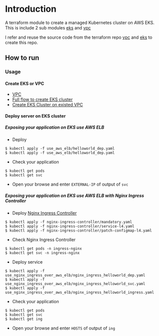 # Introduction
A terraform module to create a managed Kubernetes cluster on AWS EKS.
This is include 2 sub modules [eks](https://github.com/messi655/terraform-eks-vpc-aws/tree/master/modules/services/eks) and [vpc](https://github.com/messi655/terraform-eks-vpc-aws/tree/master/modules/services/vpc)

I refer and reuse the source code from the terraform repo [vpc](https://github.com/terraform-aws-modules/terraform-aws-vpc) and [eks](https://github.com/terraform-aws-modules/terraform-aws-eks) to create this repo.



## How to run

### Usage

#### Create EKS or VPC
- [VPC](https://github.com/messi655/terraform-eks-vpc-aws/tree/master/testing/vpc)
- [Full flow to create EKS cluster](https://github.com/messi655/terraform-eks-vpc-aws/tree/master/testing/eks-associate-with-vpc)
- [Create EKS Cluster on existed VPC](https://github.com/messi655/terraform-eks-vpc-aws/tree/master/testing/eks-with-existed-vpc)

#### Deploy server on EKS cluster

##### Exposing your application on EKS use AWS ELB

- Deploy
```
$ kubectl apply -f use_aws_elb/helloworld_dep.yaml
$ kubectl apply -f use_aws_elb/helloworld_dep.yaml
```

- Check your application
```
$ kubectl get pods
$ kubectl get svc
```

 - Open your browse and enter `EXTERNAL-IP` of output of `svc`
 

##### Exposing your application on EKS use AWS ELB with Nginx Ingress Controller

- Deploy [Nginx Ingress Controller](https://kubernetes.github.io/ingress-nginx/deploy/#aws)
```
$ kubectl apply -f nginx-ingress-controller/mandatory.yaml
$ kubectl apply -f nginx-ingress-controller/service-l4.yaml
$ kubectl apply -f nginx-ingress-controller/patch-configmap-l4.yaml
```

- Check Nginx Ingress Controller
```
$ kubectl get pods -n ingress-nginx
$ kubectl get svc -n ingress-nginx
```

- Deploy service
```
$ kubectl apply -f use_nginx_ingress_over_aws_elb/nginx_ingress_helloworld_dep.yaml
$ kubectl apply -f use_nginx_ingress_over_aws_elb/nginx_ingress_helloworld_svc.yaml
$ kubectl apply -f use_nginx_ingress_over_aws_elb/nginx_ingress_helloworld_ingress.yaml
```

- Check your application 
```
$ kubectl get pods
$ kubectl get svc
$ kubectl get ing
```

- Open your browse and enter `HOSTS` of output of `ing`
